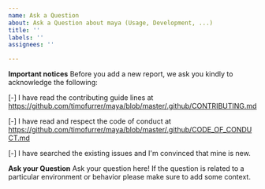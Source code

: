 ```yaml
---
name: Ask a Question
about: Ask a Question about maya (Usage, Development, ...)
title: ''
labels: ''
assignees: ''

---
```


**Important notices**
Before you add a new report, we ask you kindly to acknowledge the following:

[-] I have read the contributing guide lines at https://github.com/timofurrer/maya/blob/master/.github/CONTRIBUTING.md

[-] I have read and respect the code of conduct at https://github.com/timofurrer/maya/blob/master/.github/CODE_OF_CONDUCT.md

[-] I have searched the existing issues and I'm convinced that mine is new.

**Ask your Question**
Ask your question here! If the question is related to a particular environment or behavior please make sure to add some context.
